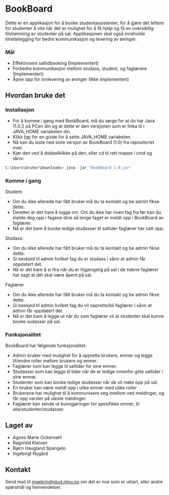 # BookBoard

Dette er en applikasjon for å booke studentassistenter, for å gjøre det lettere for studenter å vite når det er mulighet for å få hjelp og få en oversiktlig tilstrømning av studenter på sal.
Applikasjonen skal også inneholde tilrettelegging for bedre kommunikasjon og levering av øvinger.

### Mål

* Effektivsere saltidbooking (Implementert)
* Forbedre kommunikasjon mellom studass, student, og faglærere (Implementert)
* Åpne opp for innlevering av øvinger (Ikke implementert)


## Hvordan bruke det

### Installasjon

* For å komme i gang med BookBoard, må du sørge for at du har Java 11.0.2 på PCen din og at dette er den versjonen som er linka til i JAVA_HOME variabelen din. 
* Klikk [her](https://confluence.atlassian.com/doc/setting-the-java_home-variable-in-windows-8895.html) for en guide for å sette JAVA_HOME variabelen.
* Nå kan du laste ned siste versjon av BookBoard (1.0) fra repositoriet over.
* Kjør den ved å dobbelklikke på den, eller cd til rett mappe i cmd og skriv:
```java
C:\Users\bruker\Downloads> java -jar "BookBoard 1.0.jar"
```

### Komme i gang
Student:
* Om du ikke allerede har fått bruker må du ta kontakt og be admin fikse dette.
* Deretter er det bare å logge inn. Om du ikke har noen fag fra før kan du melde deg opp i fagene dine så lenge faget er meldt opp i BookBoard av faglærer.
* Nå er det bare å booke ledige studasser til saltider faglærer har satt opp.

Studass:
* Om du ikke allerede har fått bruker må du ta kontakt og be admin fikse dette.
* Gi beskjed til admin hvilket fag du er studass i sånn at admin får oppdatert det.
* Nå er det bare å si ifra når du er tilgjengelig på sal i de tidene faglærer har sagt at det skal være åpent på sal.

Faglærer
* Om du ikke allerede har fått bruker må du ta kontakt og be admin fikse dette.
* Gi beskjed til admin hvilket fag du vil opprette/bli faglærer i sånn at admin får oppdatert det.
* Nå er det bare å legge ut når du som faglærer vil at studenter skal kunne booke sudasser på sal.

### Funksjonalitet

BookBoard har følgende funksjonalitet:
* Admin bruker med mulighet for å opprette brukere, emner og legge til/endre roller mellom brukere og emner.
* Faglærer som kan legge til saltider for sine emner.
* Studasser som kan legge til tider når de er ledige innenfor gitte saltider i sine emner.
* Studenter som kan booke ledige studasser når de vil møte opp på sal.
* En bruker kan være meldt opp i ulike emner med ulike roller
* Brukerene har mulighet til å kommunisere seg imellom ved meldinger, og får opp varsler på uleste meldinger.
* Faglærer kan sende ut kunngjøringer for spesifikke emner, til alle/studenter/studasser.

## Laget av

* Agnes Marie Ockernahl
* Ragnhild Kleiven
* Bjørn Haugland Spangelo
* Ingebrigt Nygård


## Kontakt

Send mail til ingebrin@stud.ntnu.no om det er noe som er uklart, eller andre spørsmål og henvendelser.

